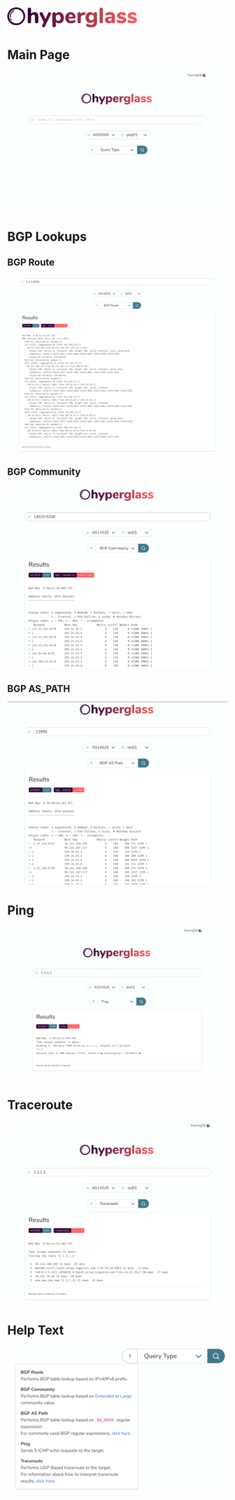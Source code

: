 <img src="hyperglass/static/images/hyperglass-dark.png" width=300></img>

# Main Page

![](screenshots/main.png)

# BGP Lookups

## BGP Route

![](screenshots/lookup_bgp_route.png)

## BGP Community
![](screenshots/lookup_bgp_community.png)

## BGP AS_PATH

![](screenshots/lookup_bgp_aspath.png)

# Ping

![](screenshots/lookup_ping.png)

# Traceroute

![](screenshots/lookup_traceroute.png)

# Help Text

![](screenshots/helptext.png)
